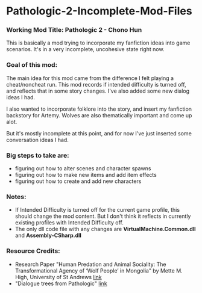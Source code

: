 # Pathologic-2-Incomplete-Mod-Files

### Working Mod Title: Pathologic 2 - Chono Hun

This is basically a mod trying to incorporate my fanfiction ideas into game scenarios. It's in a very incomplete, uncohesive state right now. 

### Goal of this mod:
The main idea for this mod came from the difference I felt playing a cheat/noncheat run. This mod records if intended difficulty is turned off, and reflects that in some story changes. I've also added some new dialog ideas I had.

I also wanted to incorporate folklore into the story, and insert my fanfiction backstory for Artemy. Wolves are also thematically important and come up alot.

But it's mostly incomplete at this point, and for now I've just inserted some conversation ideas I had.

### Big steps to take are:
* figuring out how to alter scenes and character spawns
* figuring out how to make new items and add item effects
* figuring out how to create and add new characters

### Notes:
* If Intended Difficulty is turned off for the current game profile, this should change the mod content. But I don't think it reflects in currently existing profiles with Intended Difficulty off.
* The only dll code file with any changes are **VirtualMachine.Common.dll** and **Assembly-CSharp.dll**

### Resource Credits:
* Research Paper "Human Predation and Animal Sociality: The Transformational Agency of ‘Wolf People’ in Mongolia" by Mette M. High, University of St Andrews
  [link](https://research-repository.st-andrews.ac.uk/bitstream/handle/10023/16520/Wolf_People.pdf?sequence=1)
* "Dialogue trees from Pathologic" [link](https://pathologicdialogue.github.io/)
